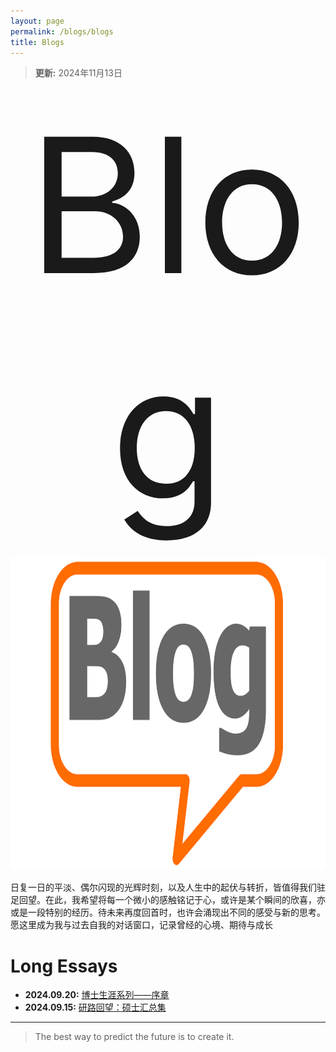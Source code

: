 ```yaml
---
layout: page
permalink: /blogs/blogs
title: Blogs
---
```


> **更新:** 2024年11月13日

<!-- 大文字行 -->
<p style="font-size: 300px; text-align: center; margin: 20px 0;">Blog</p>

<!-- 水平居中的图片 -->
<p style="text-align: center;">
  <img src="\blogs\images\Blog.png" alt="Blog" style="height: 500px;">
</p>


日复一日的平淡、偶尔闪现的光辉时刻，以及人生中的起伏与转折，皆值得我们驻足回望。在此，我希望将每一个微小的感触铭记于心，或许是某个瞬间的欣喜，亦或是一段特别的经历。待未来再度回首时，也许会涌现出不同的感受与新的思考。愿这里成为我与过去自我的对话窗口，记录曾经的心境、期待与成长

# Long Essays


- **2024.09.20:** [博士生涯系列——序章](https://wujie3375.github.io\blogs\240920)
- **2024.09.15:** [研路回望：硕士汇总集](https://wujie3375.github.io\blogs\240915)
  



---

> The best way to predict the future is to create it.